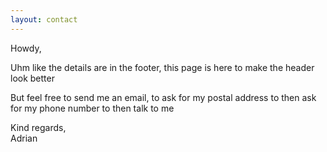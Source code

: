 ```yaml
---
layout: contact
---
```


Howdy,

Uhm like the details are in the footer, this page is here to make the header look better

But feel free to send me an email, to ask for my postal address to then ask for my phone number to then talk to me

Kind regards,  
Adrian
